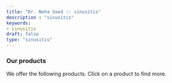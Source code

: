 ```yaml
---
title: "Dr. Neha Sood :: sinusitis"
description : "sinusitis" 
keywords:
- sinusitis
draft: false
type: "sinusitis"
---
```


### Our products

We offer the following products. Click on a product to find more.